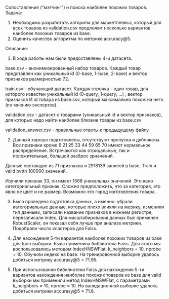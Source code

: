 Cопоставления (“мэтчинг”) и поиска наиболее похожих товаров.
Задача:
1) Необходимо разработать алгоритм для маркетплейса, который для всех товаров из validation.csv предложит несколько вариантов наиболее похожих товаров из base.
2) Oценить качество алгоритма по метрике accuracy@5.

Описание:

1) В ходе работы нам были предоставлены 4-и датасета.

base.csv - анонимизированный набор товаров. Каждый товар представлен как уникальный id (0-base, 1-base, 2-base) и вектор признаков размерностью 72.

train.csv - обучающий датасет. Каждая строчка - один товар, для которого известен уникальный id (0-query, 1-query, …) , вектор признаков И id товара из base.csv, который максимально похож на него (по мнению экспертов).

validation.csv - датасет с товарами (уникальный id и вектор признаков), для которых надо найти наиболее близкие товары из base.csv

validation_answer.csv - правильные ответы к предыдущему файлу

2) Данный хорошо подготовлены, отсутствуют пропуска и дубликаты. Все признаки кроме 6 21 25 33 44 59 65 70 имеют нормальное распределение. Встречаются как отрицальные, так и положительные, большой разброс зрначений.

Данные состоящие из 71 признаков и 2918139 записей в base. Train и valid bvttn 100000 значений.

Изучили признак 33, он имеет 1568 уникальных значений. Это явно категориальный признак. Сложно предположить, что за категория, это явно не цвет и не размер. Возможно это город изготовления товара.

3) Была проведена подготовка данных, а именно: убрали категориальные данные, которые плохо влияли на мерику, изменили тип данныех, записали название признаков в нижнем регистре, перезаписали index. Для масштабирования данных был применен RobustScaler, он показал себя лучше при анализе метрики. Подобрали число кластеров для Faiss.

4) Для нахождения 5-ти вариантов наиболее похожих товаров из base для train выборки. Была применина библиотека Faiss. Для этого мы воспользовались методом IndexHNSWFlat. k_neighbors = 10, nprobe = 10. Обучили индекс на base. На тренировочной выборке удалось добиться метрику accurasy@5 = 71.95.

5) При использовании бибилиотеки Faiss для нахождения 5-ти вариантов нахождения наиболее похожих товаров из base для valid выборки мы применили метод IndexHNSWFlat, с параметрами k_neighbors = 10, nprobe = 10. На валидационной выборке удалось добиться метрики accurasy@5 = 71.8.

​

